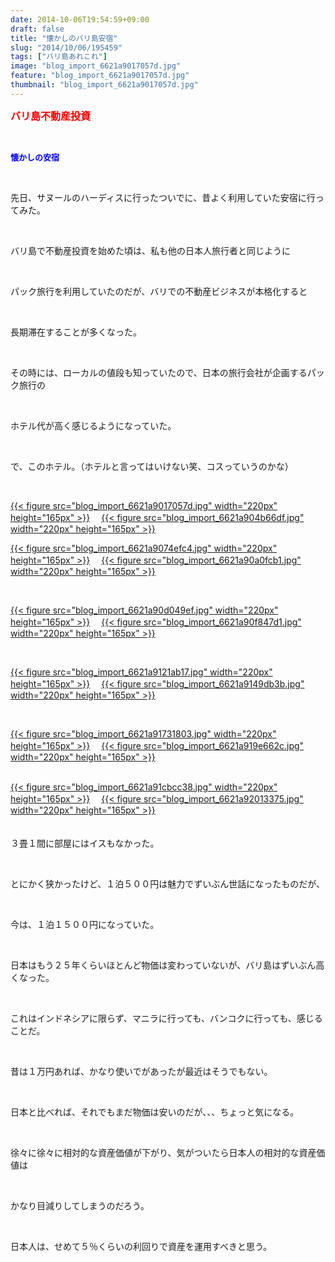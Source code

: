 ```yaml
---
date: 2014-10-06T19:54:59+09:00
draft: false
title: "懐かしのバリ島安宿"
slug: "2014/10/06/195459"
tags: ["バリ島あれこれ"]
image: "blog_import_6621a9017057d.jpg"
feature: "blog_import_6621a9017057d.jpg"
thumbnail: "blog_import_6621a9017057d.jpg"
---
```

<p><font color="#ff0000" size="3"><strong>バリ島不動産投資</strong></font></p><br/><p><font color="#0000ff" size="2"><strong>懐かしの安宿</strong></font></p><br/><p>先日、サヌールのハーディスに行ったついでに、昔よく利用していた安宿に行ってみた。</p><br/><p>バリ島で不動産投資を始めた頃は、私も他の日本人旅行者と同じように</p><br/><p>パック旅行を利用していたのだが、バリでの不動産ビジネスが本格化すると</p><br/><p>長期滞在することが多くなった。</p><br/><p>その時には、ローカルの値段も知っていたので、日本の旅行会社が企画するパック旅行の</p><br/><p>ホテル代が高く感じるようになっていた。</p><br/><p>で、このホテル。（ホテルと言ってはいけない笑、コスっていうのかな）</p><br/><p><a href="blog_import_6621a902a280a.jpg">{{< figure src="blog_import_6621a9017057d.jpg" width="220px" height="165px" >}}</a> 　<a href="blog_import_6621a905f01d2.jpg">{{< figure src="blog_import_6621a904b66df.jpg" width="220px" height="165px" >}}</a> <br/></p><p><a href="blog_import_6621a9088ae78.jpg">{{< figure src="blog_import_6621a9074efc4.jpg" width="220px" height="165px" >}}</a> 　<a href="blog_import_6621a90b5840f.jpg">{{< figure src="blog_import_6621a90a0fcb1.jpg" width="220px" height="165px" >}}</a> </p><br/><p><a href="blog_import_6621a90e416cd.jpg">{{< figure src="blog_import_6621a90d049ef.jpg" width="220px" height="165px" >}}</a> 　<a href="blog_import_6621a910bf77f.jpg">{{< figure src="blog_import_6621a90f847d1.jpg" width="220px" height="165px" >}}</a> </p><br/><p><a href="blog_import_6621a91353164.jpg">{{< figure src="blog_import_6621a9121ab17.jpg" width="220px" height="165px" >}}</a> 　<a href="blog_import_6621a915d099a.jpg">{{< figure src="blog_import_6621a9149db3b.jpg" width="220px" height="165px" >}}</a> </p><br/><p><a href="blog_import_6621a9186a227.jpg">{{< figure src="blog_import_6621a91731803.jpg" width="220px" height="165px" >}}</a> 　<a href="blog_import_6621a91b2ab55.jpg">{{< figure src="blog_import_6621a919e662c.jpg" width="220px" height="165px" >}}</a> </p><p><br/><a href="blog_import_6621a91e4866d.jpg">{{< figure src="blog_import_6621a91cbcc38.jpg" width="220px" height="165px" >}}</a> 　<a href="blog_import_6621a92195414.jpg">{{< figure src="blog_import_6621a92013375.jpg" width="220px" height="165px" >}}</a> <br/><br/><br/>３畳１間に部屋にはイスもなかった。</p><br/><p>とにかく狭かったけど、１泊５００円は魅力でずいぶん世話になったものだが、</p><br/><p>今は、１泊１５００円になっていた。</p><br/><p>日本はもう２５年くらいほとんど物価は変わっていないが、バリ島はずいぶん高くなった。</p><br/><p>これはインドネシアに限らず、マニラに行っても、バンコクに行っても、感じることだ。</p><br/><p>昔は１万円あれば、かなり使いでがあったが最近はそうでもない。</p><br/><p>日本と比べれば、それでもまだ物価は安いのだが、、、ちょっと気になる。</p><br/><p>徐々に徐々に相対的な資産価値が下がり、気がついたら日本人の相対的な資産価値は</p><br/><p>かなり目減りしてしまうのだろう。</p><br/><p>日本人は、せめて５％くらいの利回りで資産を運用すべきと思う。</p><br/><br/><p>　<br/><br/><br/><br/><br/><br/><br/><br/><br/><br/><br/><br/><br/><br/><br/><br/><br/><br/></p>

